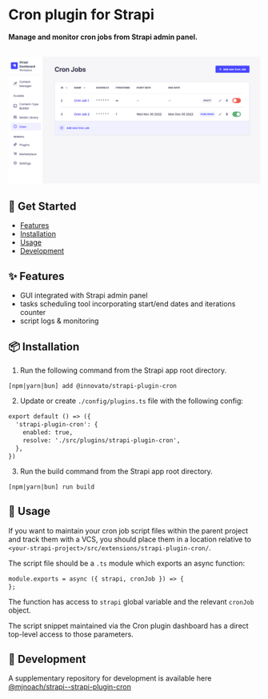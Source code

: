 # Cron plugin for Strapi

**Manage and monitor cron jobs from Strapi admin panel.**
<br />
<br />

![Cron plugin for Strapi](screenshot.png)

## 👋 Get Started

- [Features](#-features)
- [Installation](#-installation)
- [Usage](#-usage)
- [Development](#-development)

## ✨ Features

- GUI integrated with Strapi admin panel
- tasks scheduling tool incorporating start/end dates and iterations counter
- script logs & monitoring

## 📦 Installation

1. Run the following command from the Strapi app root directory.

```
[npm|yarn|bun] add @innovato/strapi-plugin-cron
```

2. Update or create `./config/plugins.ts` file with the following config:

```JS
export default () => ({
  'strapi-plugin-cron': {
    enabled: true,
    resolve: './src/plugins/strapi-plugin-cron',
  },
})
```

3. Run the build command from the Strapi app root directory.

```
[npm|yarn|bun] run build
```

## 📌 Usage

If you want to maintain your cron job script files within the parent project and track them with a VCS, you should place them in a location relative to `<your-strapi-project>/src/extensions/strapi-plugin-cron/`.

The script file should be a `.ts` module which exports an async function:

```JS
module.exports = async ({ strapi, cronJob }) => {
};
```

The function has access to `strapi` global variable and the relevant `cronJob` object.

The script snippet maintained via the Cron plugin dashboard has a direct top-level access to those parameters.

## 🔧 Development

A supplementary repository for development is available here [@mjnoach/strapi--strapi-plugin-cron](https://github.com/mjnoach/strapi--strapi-plugin-cron)
